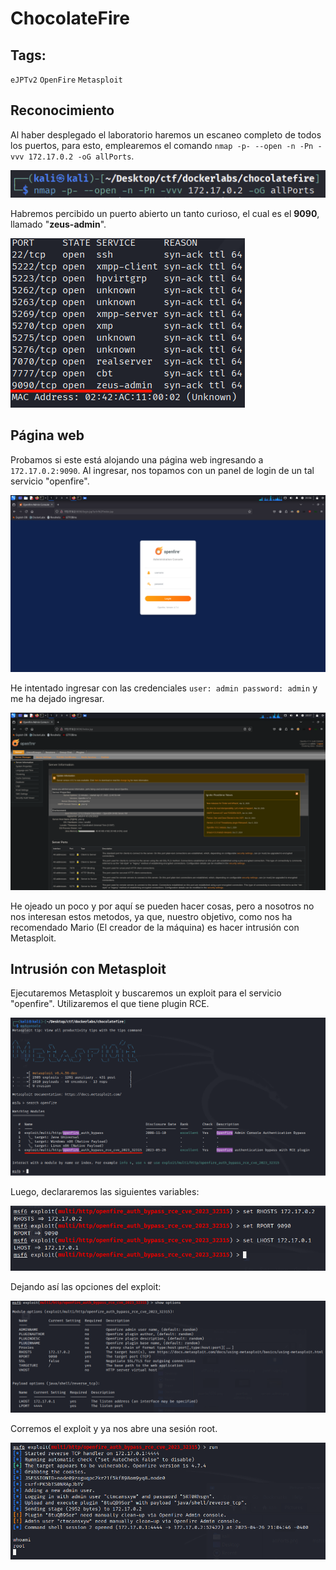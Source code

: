 # ChocolateFire

## Tags: 
`eJPTv2` `OpenFire` `Metasploit`

## Reconocimiento

Al haber desplegado el laboratorio haremos un escaneo completo de todos los puertos, para esto, emplearemos el comando `nmap -p- --open -n -Pn -vvv 172.17.0.2 -oG allPorts`.

![allPorts](../../images/allPorts.png)

Habremos percibido un puerto abierto un tanto curioso, el cual es el <b>9090</b>, llamado "<b>zeus-admin</b>".

![puertos-allPorts](../../images/puertos-allPorts.png)

## Página web

Probamos si este está alojando una página web ingresando a `172.17.0.2:9090`. Al ingresar, nos topamos con un panel de login de un tal servicio "openfire".

![panel-login](../../images/panel-login.png)

He intentado ingresar con las credenciales `user: admin password: admin` y me ha dejado ingresar.

![server-admin](../../images/server-admin.png)

He ojeado un poco y por aquí se pueden hacer cosas, pero a nosotros no nos interesan estos metodos, ya que, nuestro objetivo, como nos ha recomendado Mario (El creador de la máquina) es hacer intrusión con Metasploit.

## Intrusión con Metasploit

Ejecutaremos Metasploit y buscaremos un exploit para el servicio "openfire". Utilizaremos el que tiene plugin RCE.

![msfconsole](../../images/msfconsole.png)

Luego, declararemos las siguientes variables:

![variables-msfconsole](../../images/variables-msfconsole.png)

Dejando así las opciones del exploit:

![options-msfconsole](../../images/options-msfconsole.png)

Corremos el exploit y ya nos abre una sesión root.

![run&root](../../images/run&root.png)